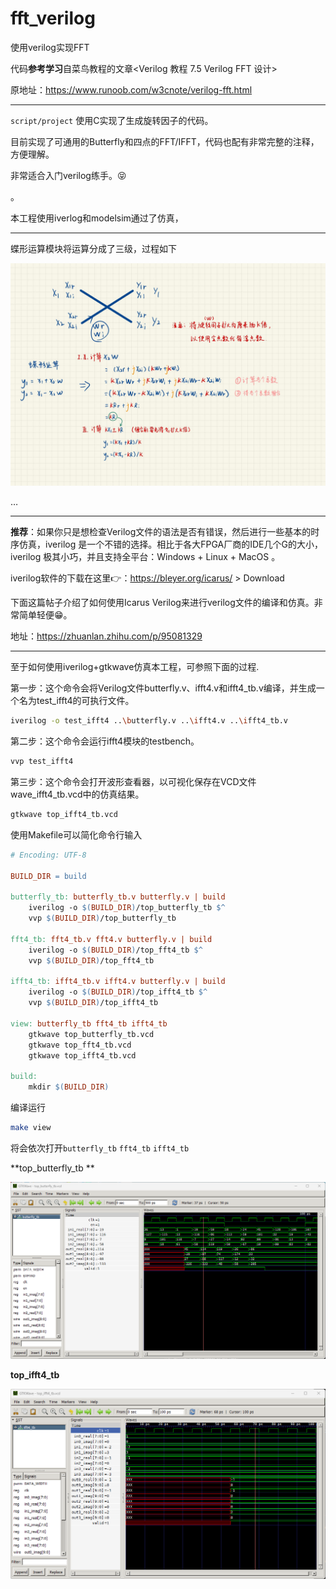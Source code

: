 # fft_verilog
使用verilog实现FFT

代码**参考学习**自菜鸟教程的文章<Verilog 教程 7.5 Verilog FFT 设计>

原地址：https://www.runoob.com/w3cnote/verilog-fft.html

---

`script/project` 使用C实现了生成旋转因子的代码。

目前实现了可通用的Butterfly和四点的FFT/IFFT，代码也配有非常完整的注释，方便理解。

非常适合入门verilog练手。😝

。

本工程使用iverlog和modelsim通过了仿真，

---

蝶形运算模块将运算分成了三级，过程如下

![Butterfly](./image/Butterfly.jpg)

…

---

​	**推荐**：如果你只是想检查Verilog文件的语法是否有错误，然后进行一些基本的时序仿真，iverilog 是一个不错的选择。相比于各大FPGA厂商的IDE几个G的大小，iverilog 极其小巧，并且支持全平台：Windows + Linux + MacOS 。

iverilog软件的下载在这里👉：https://bleyer.org/icarus/ > Download

下面这篇帖子介绍了如何使用Icarus Verilog来进行verilog文件的编译和仿真。非常简单轻便😁。

地址：https://zhuanlan.zhihu.com/p/95081329

---

至于如何使用iverilog+gtkwave仿真本工程，可参照下面的过程.

第一步：这个命令会将Verilog文件butterfly.v、ifft4.v和ifft4_tb.v编译，并生成一个名为test_ifft4的可执行文件。

```bash
iverilog -o test_ifft4 ..\butterfly.v ..\ifft4.v ..\ifft4_tb.v
```

第二步：这个命令会运行ifft4模块的testbench。

```bash
vvp test_ifft4
```

第三步：这个命令会打开波形查看器，以可视化保存在VCD文件wave_ifft4_tb.vcd中的仿真结果。

```bash
gtkwave top_ifft4_tb.vcd
```



使用Makefile可以简化命令行输入

```makefile
# Encoding: UTF-8

BUILD_DIR = build

butterfly_tb: butterfly_tb.v butterfly.v | build
	iverilog -o $(BUILD_DIR)/top_butterfly_tb $^
	vvp $(BUILD_DIR)/top_butterfly_tb

fft4_tb: fft4_tb.v fft4.v butterfly.v | build
	iverilog -o $(BUILD_DIR)/top_fft4_tb $^
	vvp $(BUILD_DIR)/top_fft4_tb

ifft4_tb: ifft4_tb.v ifft4.v butterfly.v | build
	iverilog -o $(BUILD_DIR)/top_ifft4_tb $^
	vvp $(BUILD_DIR)/top_ifft4_tb

view: butterfly_tb fft4_tb ifft4_tb
	gtkwave top_butterfly_tb.vcd
	gtkwave top_fft4_tb.vcd 
	gtkwave top_ifft4_tb.vcd

build: 
	mkdir $(BUILD_DIR)

```

编译运行

```bash
make view
```

将会依次打开`butterfly_tb` `fft4_tb` `ifft4_tb` 



**top_butterfly_tb **

![top_butterfly_tb](image/top_butterfly_tb.png)

**top_ifft4_tb** 

![top_ifft4_tb](image/top_ifft4_tb.png)
